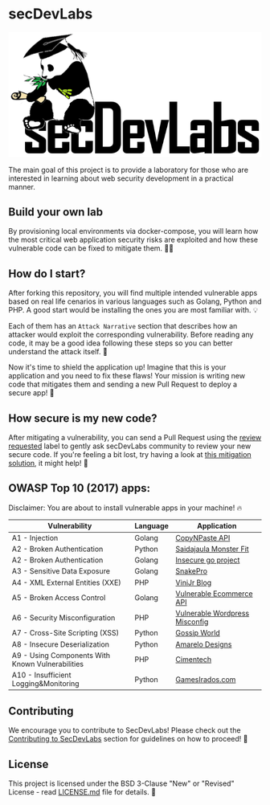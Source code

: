 # secDevLabs

<img src="images/secDevLabs-logo.png" align="" height="" />

The main goal of this project is to provide a laboratory for those who are interested in learning about web security development in a practical manner.

## Build your own lab

By provisioning local environments via docker-compose, you will learn how the most critical web application security risks are exploited and how these vulnerable code can be fixed to mitigate them. 👩‍💻

## How do I start?

After forking this repository, you will find multiple intended vulnerable apps based on real life cenarios in various languages such as Golang, Python and PHP. A good start would be installing the ones you are most familiar with. 💡

Each of them has an `Attack Narrative` section that describes how an attacker would exploit the corresponding vulnerability.  Before reading any code, it may be a good idea following these steps so you can better understand the attack itself. 💉

Now it's time to shield the application up! Imagine that this is your application and you need to fix these flaws! Your mission is writing new code that mitigates them and sending a new Pull Request to deploy a secure app! 🔐

## How secure is my new code?

After mitigating a vulnerability, you can send a Pull Request using the [review requested](https://github.com/globocom/secDevLabs/issues?utf8=%E2%9C%93&q=label%3A%22review+requested+%F0%9F%91%80%22+) label to gently ask secDevLabs community to review your new secure code. If you're feeling a bit lost, try having a look at [this mitigation solution](https://github.com/globocom/secDevLabs/pull/29), it might help! 🚀

##  OWASP Top 10 (2017) apps:

Disclaimer: You are about to install vulnerable apps in your machine! 🔥

| Vulnerability | Language | Application |
| --- | --- | --- | 
| A1 - Injection | Golang | [CopyNPaste API](owasp-top10-2017-apps/a1/copy-n-paste) |
| A2 - Broken Authentication | Python | [Saidajaula Monster Fit](owasp-top10-2017-apps/a2/saidajaula-monster) |
| A2 - Broken Authentication | Golang | [Insecure go project](owasp-top10-2017-apps/a2/insecure-go-project) |
| A3 - Sensitive Data Exposure | Golang | [SnakePro](owasp-top10-2017-apps/a3/snake-pro)|
| A4 - XML External Entities (XXE) | PHP | [ViniJr Blog](owasp-top10-2017-apps/a4/vinijr-blog) |
| A5 - Broken Access Control | Golang | [Vulnerable Ecommerce API](owasp-top10-2017-apps/a5/ecommerce-api) |
| A6 - Security Misconfiguration | PHP | [Vulnerable Wordpress Misconfig](owasp-top10-2017-apps/a6/misconfig-wordpress) |
| A7 - Cross-Site Scripting (XSS) | Python | [Gossip World](owasp-top10-2017-apps/a7/gossip-world) |
| A8 - Insecure Deserialization | Python | [Amarelo Designs](owasp-top10-2017-apps/a8/amarelo-designs) |
| A9 - Using Components With Known Vulnerabilities | PHP | [Cimentech](owasp-top10-2017-apps/a9/cimentech) |
| A10 - Insufficient Logging&Monitoring | Python | [GamesIrados.com](owasp-top10-2017-apps/a10/games-irados) |

## Contributing
We encourage you to contribute to SecDevLabs! Please check out the [Contributing to SecDevLabs](/docs/CONTRIBUTING.md) section for guidelines on how to proceed! 🎉

## License

This project is licensed under the BSD 3-Clause "New" or "Revised" License - read [LICENSE.md](LICENSE.md) file for details. 📖
